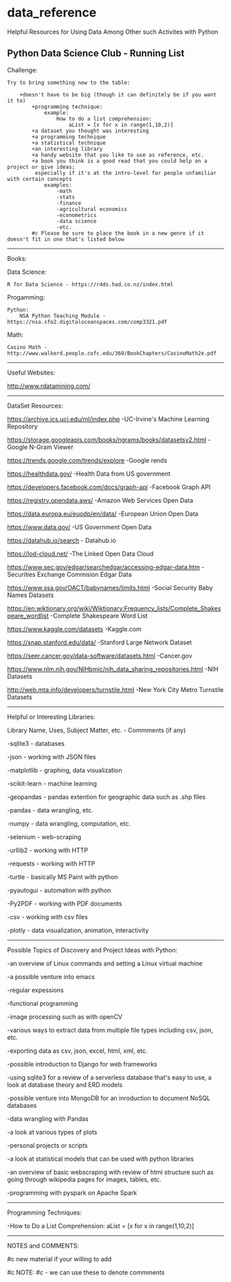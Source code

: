 # data_reference
Helpful Resources for Using Data Among Other such Activites with Python

Python Data Science Club - Running List
----------------------------------------
Challenge: 

	Try to bring something new to the table:
	
		+doesn't have to be big (though it can definitely be if you want it to)
			+programming technique:
				example:
					How to do a list comprehension:
						aList = [x for x in range(1,10,2)]
			+a dataset you thought was interesting
			+a programming technique
			+a statistical technique
			+an interesting library
			+a handy website that you like to use as reference, etc.
			+a book you think is a good read that you could help on a project or give ideas; 
			 especially if it's at the intro-level for people unfamiliar with certain concepts
			 	examples:
					-math
					-stats
					-finance
					-agricultural economics
					-econometrics
					-data science
					-etc.
			#c Please be sure to place the book in a new genre if it doesn't fit in one that's listed below

----------------------------------------
Books:

Data Science:

	R for Data Science - https://r4ds.had.co.nz/index.html
	
Progamming:

	Python:
		NSA Python Teaching Module - https://nsa.sfo2.digitaloceanspaces.com/comp3321.pdf
		
Math:

	Casino Math - http://www.walkerd.people.cofc.edu/360/BookChapters/CasinoMath2e.pdf

----------------------------------------
Useful Websites:

http://www.rdatamining.com/

----------------------------------------
DataSet Resources:

https://archive.ics.uci.edu/ml/index.php -UC-Irvine's Machine Learning Repository

https://storage.googleapis.com/books/ngrams/books/datasetsv2.html -Google N-Gram Viewer

https://trends.google.com/trends/explore -Google rends

https://healthdata.gov/ -Health Data from US government

https://developers.facebook.com/docs/graph-api -Facebook Graph API

https://registry.opendata.aws/ -Amazon Web Services Open Data

https://data.europa.eu/euodp/en/data/ -European Union Open Data

https://www.data.gov/ -US Government Open Data

https://datahub.io/search - Datahub.io

https://lod-cloud.net/ -The Linked Open Data Cloud

https://www.sec.gov/edgar/searchedgar/accessing-edgar-data.htm -Securities Exchange Commision Edgar Data

https://www.ssa.gov/OACT/babynames/limits.html -Social Security Baby Names Datasets

https://en.wiktionary.org/wiki/Wiktionary:Frequency_lists/Complete_Shakespeare_wordlist -Complete Shakespeare Word List

https://www.kaggle.com/datasets -Kaggle.com

https://snap.stanford.edu/data/ -Stanford Large Network Dataset

https://seer.cancer.gov/data-software/datasets.html -Cancer.gov

https://www.nlm.nih.gov/NIHbmic/nih_data_sharing_repositories.html -NIH Datasets

http://web.mta.info/developers/turnstile.html -New York City Metro Turnstile Datasets

----------------------------------------
Helpful or Interesting Libraries:

Library Name, Uses, Subject Matter, etc. - Commments (if any)

-sqlite3 - databases

-json - working with JSON files

-matplotlib - graphing, data visualization

-scikit-learn - machine learning

-geopandas - pandas extention for geographic data such as .shp files

-pandas - data wrangling, etc.

-numpy - data wrangling, computation, etc.

-selenium - web-scraping

-urllib2 - working with HTTP

-requests - working with HTTP

-turtle - basically MS Paint with python

-pyautogui - automation with python

-Py2PDF - working with PDF documents

-csv - working with csv files

-plotly - data visualization, animation, interactivity

----------------------------------------
Possible Topics of Discovery and Project Ideas with Python:

-an overview of Linux commands and setting a Linux virtual machine

-a possible venture into emacs

-regular expessions

-functional programming

-image processing such as with openCV

-various ways to extract data from multiple file types including csv, json, etc.

-exporting data as csv, json, excel, html, xml, etc.

-possible introduction to Django for web frameworks

-using sqlite3 for a review of a serverless database that's easy to use, a look at database theory and ERD models

-possible venture into MongoDB for an inroduction to document NoSQL databases

-data wrangling with Pandas

-a look at various types of plots

-personal projects or scripts

-a look at statistical models that can be used with python libraries

-an overview of basic webscraping with review of html structure such as going through 
 wikipedia pages for images, tables, etc.
 
 -programming with pyspark on Apache Spark

----------------------------------------

Programming Techniques:

-How to Do a List Comprehension:
	aList = [x for x in range(1,10,2)]
	
----------------------------------------
NOTES and COMMENTS:

#c new material if your willing to add

#c NOTE: #c - we can use these to denote commments
